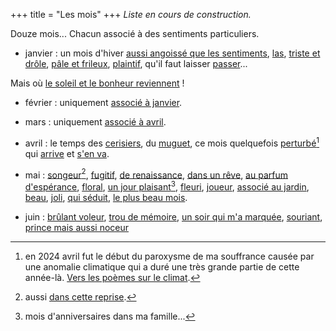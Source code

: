 +++
title = "Les mois"
+++
*Liste en cours de construction.*

Douze mois... Chacun associé à des sentiments particuliers.

- janvier : un mois d'hiver [aussi angoissé que les sentiments](../../seasons/16_seizieme_saison/mais_ou_vais_je), [las](../../seasons/18_dix_huitieme_saison/hiver_pluvieux), [triste et drôle](../../seasons/23_vingt_troisieme_saison/janvier), [pâle et frileux](../../seasons/24_vingt_quatrieme_saison/voici_janvier), [plaintif](../../seasons/24_vingt_quatrieme_saison/orgie), qu'il faut laisser [passer](../../seasons/24_vingt_quatrieme_saison/passer_l_hiver)...

Mais où [le soleil et le bonheur reviennent](../../seasons/5_cinquieme_saison/l_orage_du_cour) !

- février : uniquement [associé à janvier](../../seasons/24_vingt_quatrieme_saison/passer_l_hiver).

- mars : uniquement [associé à avril](../../seasons/19_dix_neuvieme_saison/avril).

- avril : le temps des [cerisiers](../../seasons/6_sixieme_saison/les_cerisiers_d_avril), du [muguet](../../seasons/20_vingtieme_saison/muguet_sous_la_pluie), ce mois quelquefois [perturbé](../../seasons/19_dix_neuvieme_saison/sens_dessus_dessous)[^1] qui [arrive](../../seasons/19_dix_neuvieme_saison/avril) et [s'en va](../../seasons/26_vingt_sixieme_saison/avril_s_en_va).

- mai : [songeur](../../seasons/1_premiere_saison/automne)[^2], [fugitif](../../seasons/4_quatrieme_saison/anticipation), [de renaissance](../../seasons/4_quatrieme_saison/toussaint), [dans un rêve](../../seasons/10_dixieme_saison/dans_un_reve), [au parfum d'espérance](../../seasons/6_sixieme_saison/en_mai), [floral](../../seasons/11_onzieme_saison/le_mai_nouveau), [un jour plaisant](../../seasons/11_onzieme_saison/mai)[^3], [fleuri](../../seasons/16_seizieme_saison/ame_de_mai), [joueur](../../seasons/17_dix_septieme_saison/aubade), [associé au jardin](../../seasons/18_dix_huitieme_saison/promenade_mentale), [beau](../../seasons/20_vingtieme_saison/muguet_sous_la_pluie), [joli](../../seasons/25_vingt_cinquieme_saison/tous_les_printemps), [qui séduit](../../seasons/26_vingt_sixieme_saison/avril_s_en_va), [le plus beau mois](../../seasons/26_vingt_sixieme_saison/voici_mai).

- juin : [brûlant voleur](../../seasons/2_deuxieme_saison/le_parc), [trou de mémoire](../../seasons/4_quatrieme_saison/juin), [un soir qui m'a marquée](../../seasons/6_sixieme_saison/un_regard), [souriant](../../seasons/22_vingt_deuxieme_saison/juin_juillet_octobre), [prince mais aussi noceur](../../seasons/26_vingt_sixieme_saison/juin)

[^1]: en 2024 avril fut le début du paroxysme de ma souffrance causée par une anomalie climatique qui a duré une très grande partie de cette année-là. [Vers les poèmes sur le climat](../../categories/climat).

[^2]: aussi [dans cette reprise](../../seasons/20_vingtieme_saison/au_bois).

[^3]: mois d'anniversaires dans ma famille...